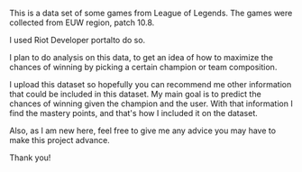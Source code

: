 This is a data set of some games from League of Legends. The games were collected from EUW region, patch 10.8. 

I used Riot Developer portalto do so.

I plan to do analysis on this data, to get an idea of how to maximize the chances of winning by picking a certain champion or
team composition.

I upload this dataset so hopefully you can recommend me other information that could be included in this dataset. My main 
goal is to predict the chances of winning given the champion and the user. With that information I find the mastery points, and
that's how I included it on the dataset. 

Also, as I am new here, feel free to give me any advice you may have to make this project advance.

Thank you!
